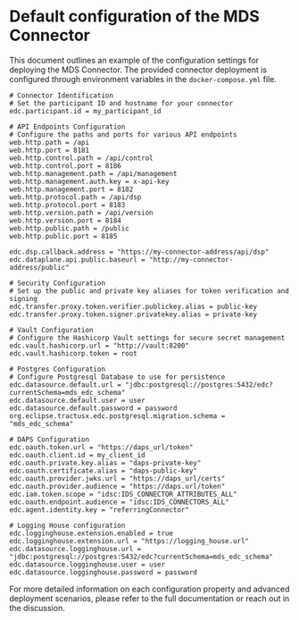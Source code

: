 # Default configuration of the MDS Connector

This document outlines an example of the configuration settings for deploying the MDS Connector. 
The provided connector deployment is configured through environment variables in the `docker-compose.yml` file.


```properties
# Connector Identification
# Set the participant ID and hostname for your connector
edc.participant.id = my_participant_id

# API Endpoints Configuration
# Configure the paths and ports for various API endpoints
web.http.path = /api
web.http.port = 8181
web.http.control.path = /api/control
web.http.control.port = 8186
web.http.management.path = /api/management
web.http.management.auth.key = x-api-key
web.http.management.port = 8182
web.http.protocol.path = /api/dsp
web.http.protocol.port = 8183
web.http.version.path = /api/version
web.http.version.port = 8184
web.http.public.path = /public
web.http.public.port = 8185

edc.dsp.callback.address = "https://my-connector-address/api/dsp"
edc.dataplane.api.public.baseurl = "http://my-connector-address/public"

# Security Configuration
# Set up the public and private key aliases for token verification and signing
edc.transfer.proxy.token.verifier.publickey.alias = public-key
edc.transfer.proxy.token.signer.privatekey.alias = private-key

# Vault Configuration
# Configure the Hashicorp Vault settings for secure secret management
edc.vault.hashicorp.url = "http://vault:8200"
edc.vault.hashicorp.token = root

# Postgres Configuration
# Configure Postgresql Database to use for persistence
edc.datasource.default.url = "jdbc:postgresql://postgres:5432/edc?currentSchema=mds_edc_schema"
edc.datasource.default.user = user
edc.datasource.default.password = password
org.eclipse.tractusx.edc.postgresql.migration.schema = "mds_edc_schema"

# DAPS Configuration
edc.oauth.token.url = "https://daps_url/token"
edc.oauth.client.id = my_client_id
edc.oauth.private.key.alias = "daps-private-key"
edc.oauth.certificate.alias = "daps-public-key"
edc.oauth.provider.jwks.url = "https://daps_url/certs"
edc.oauth.provider.audience = "https://daps.url/token"
edc.iam.token.scope = "idsc:IDS_CONNECTOR_ATTRIBUTES_ALL"
edc.oauth.endpoint.audience = "idsc:IDS_CONNECTORS_ALL"
edc.agent.identity.key = "referringConnector"

# Logging House configuration
edc.logginghouse.extension.enabled = true
edc.logginghouse.extension.url = "https://logging_house.url"
edc.datasource.logginghouse.url = "jdbc:postgresql://postgres:5432/edc?currentSchema=mds_edc_schema"
edc.datasource.logginghouse.user = user
edc.datasource.logginghouse.password = password
```

For more detailed information on each configuration property and advanced deployment scenarios, please refer to the full documentation or reach out in the discussion.
